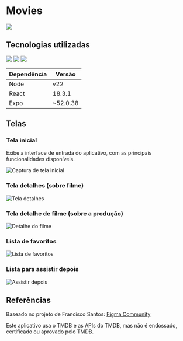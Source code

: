 # Movies
<p>
  <img loading="lazy" src="http://img.shields.io/static/v1?label=STATUS&message=EM%20FINALIZADO&style=for-the-badge"/>
</p>

## Tecnologias utilizadas
<a style="text-align: center;"> 
  <img src="https://img.shields.io/badge/TypeScript-007ACC?style=for-the-badge&logo=typescript&logoColor=white" /> 
  <img src="https://img.shields.io/badge/React_Native-20232A?style=for-the-badge&logo=react&logoColor=61DAFB" /> 
   <img src="https://img.shields.io/badge/Expo-000020?style=for-the-badge&logo=expo&logoColor=white" /> 
</a>


| Dependência | Versão    |
|-------------|-----------|
| Node        | v22       |
| React       | 18.3.1    |
| Expo        | ~52.0.38  |

## Telas

### Tela inicial
Exibe a interface de entrada do aplicativo, com as principais funcionalidades disponíveis.

![Captura de tela inicial](https://github.com/user-attachments/assets/c32df13f-e26c-410d-869d-fbe98d9623e7)

### Tela detalhes (sobre filme)
![Tela detalhes](https://github.com/user-attachments/assets/92f77ae8-b37a-4e2f-adb9-0c8d4f5b634a)

### Tela detalhe de filme (sobre a produção)
![Detalhe do filme](https://github.com/user-attachments/assets/bb33349e-bfbc-479e-918c-fe3f23c63563)

### Lista de favoritos
![Lista de favoritos](https://github.com/user-attachments/assets/7347b309-7961-4e11-bc42-ece1931ef555)

### Lista para assistir depois
![Assistir depois](https://github.com/user-attachments/assets/c0c788c4-296d-49b3-a016-d484d7c8b733)

## Referências

Baseado no projeto de Francisco Santos: [Figma Community](https://www.figma.com/community/file/1124835379376527920)

Este aplicativo usa o TMDB e as APIs do TMDB, mas não é endossado, certificado ou aprovado pelo TMDB.
